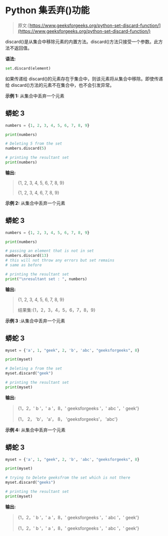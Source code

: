 # Python 集丢弃()功能

> 原文:[https://www.geeksforgeeks.org/python-set-discard-function/](https://www.geeksforgeeks.org/python-set-discard-function/)

discard()是从集合中移除元素的内置方法。discard()方法只接受一个参数。此方法不返回值。

**语法:**

```py
set.discard(element)
```

如果传递给 discard()的元素存在于集合中，则该元素将从集合中移除。即使传递给 discard()方法的元素不在集合中，也不会引发异常。

**示例 1:** 从集合中丢弃一个元素

## 蟒蛇 3

```py
numbers = {1, 2, 3, 4, 5, 6, 7, 8, 9}

print(numbers)

# Deleting 5 from the set
numbers.discard(5)

# printing the resultant set
print(numbers)
```

**输出:**

> {1, 2, 3, 4, 5, 6, 7, 8, 9}
> 
> {1, 2, 3, 4, 6, 7, 8, 9}

**示例 2:** 从集合中丢弃一个元素

## 蟒蛇 3

```py
numbers = {1, 2, 3, 4, 5, 6, 7, 8, 9}

print(numbers)

# passing an element that is not in set
numbers.discard(13)
# this will not throw any errors but set remains 
# same as before

# printing the resultant set
print("\nresultant set : ", numbers)
```

**输出:**

> {1, 2, 3, 4, 5, 6, 7, 8, 9}
> 
> 结果集:{1，2，3，4，5，6，7，8，9}

**示例 3** :从集合中丢弃一个元素

## 蟒蛇 3

```py
myset = {'a', 1, "geek", 2, 'b', 'abc', "geeksforgeeks", 8}

print(myset)

# Deleting a from the set
myset.discard("geek")

# printing the resultant set
print(myset)
```

**输出:**

> {1，2，' b '，' a '，8，' geeksforgeeks '，' abc '，' geek'}
> 
> {1， 2， 'b'， 'a'， 8， 'geeksforgeeks'， 'abc'}

**示例 4:** 从集合中丢弃一个元素

## 蟒蛇 3

```py
myset = {'a', 1, "geek", 2, 'b', 'abc', "geeksforgeeks", 8}

print(myset)

# trying to Delete geeksfrom the set which is not there
myset.discard("geeks")

# printing the resultant set
print(myset)
```

**输出:**

> {1，2，' b '，' a '，8，' geeksforgeeks '，' abc '，' geek'}
> 
> {1，2，' b '，' a '，8，' geeksforgeeks '，' abc '，' geek'}